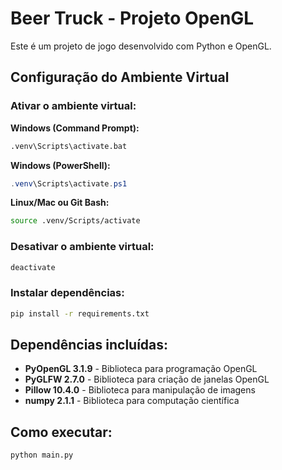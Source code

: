 # Beer Truck - Projeto OpenGL

Este é um projeto de jogo desenvolvido com Python e OpenGL.

## Configuração do Ambiente Virtual

### Ativar o ambiente virtual:

**Windows (Command Prompt):**
```cmd
.venv\Scripts\activate.bat
```

**Windows (PowerShell):**
```powershell
.venv\Scripts\activate.ps1
```

**Linux/Mac ou Git Bash:**
```bash
source .venv/Scripts/activate
```

### Desativar o ambiente virtual:
```cmd
deactivate
```

### Instalar dependências:
```cmd
pip install -r requirements.txt
```

## Dependências incluídas:
- **PyOpenGL 3.1.9** - Biblioteca para programação OpenGL
- **PyGLFW 2.7.0** - Biblioteca para criação de janelas OpenGL
- **Pillow 10.4.0** - Biblioteca para manipulação de imagens
- **numpy 2.1.1** - Biblioteca para computação científica

## Como executar:
```cmd
python main.py